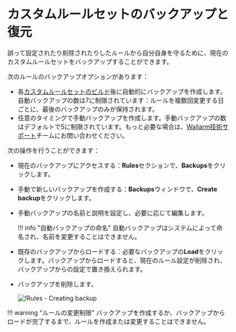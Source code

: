 # カスタムルールセットのバックアップと復元

誤って設定されたり削除されたりしたルールから自分自身を守るために、現在のカスタムルールセットをバックアップすることができます。

次のルールのバックアップオプションがあります：

* 各[カスタムルールセットのビルド](compiling.md)後に自動的にバックアップを作成します。自動バックアップの数は7に制限されています：ルールを複数回変更する日ごとに、最後のバックアップのみが保持されます。
* 任意のタイミングで手動バックアップを作成します。手動バックアップの数はデフォルトで5に制限されています。もっと必要な場合は、[Wallarm技術サポート](mailto:support@wallarm.com)チームにお問い合わせください。

次の操作を行うことができます：

* 現在のバックアップにアクセスする：**Rules**セクションで、**Backups**をクリックします。
* 手動で新しいバックアップを作成する：**Backups**ウィンドウで、**Create backup**をクリックします。
* 手動バックアップの名前と説明を設定し、必要に応じて編集します。

    !!! info "自動バックアップの命名"
        自動バックアップはシステムによって命名され、名前を変更することはできません。

* 既存のバックアップからロードする：必要なバックアップの**Load**をクリックします。バックアップからロードすると、現在のルール設定が削除され、バックアップからの設定で置き換えられます。
* バックアップを削除します。

    ![!Rules - Creating backup](../../images/user-guides/rules/rules-create-backup.png)

!!! warning "ルールの変更制限"
    バックアップを作成するか、バックアップからロードが完了するまで、ルールを作成または変更することはできません。